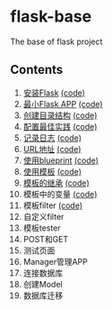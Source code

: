 # flask-base
The base of flask project

## Contents
1. [安装Flask](https://www.bilibili.com/video/BV1FE411j77r/) [(code)](https://github.com/richard-ma/flask-base/tree/01%E5%AE%89%E8%A3%85Flask)
1. [最小Flask APP](https://www.bilibili.com/video/BV1T7411o7Gi/) [(code)](https://github.com/richard-ma/flask-base/tree/02%E6%9C%80%E5%B0%8FFlask_APP)
1. [创建目录结构](https://www.bilibili.com/video/BV1tE411w725/) [(code)](https://github.com/richard-ma/flask-base/tree/03%E5%88%9B%E5%BB%BA%E7%9B%AE%E5%BD%95%E7%BB%93%E6%9E%84)
1. [配置最佳实践](https://www.bilibili.com/video/BV13p4y1C7DV/) [(code)](https://github.com/richard-ma/flask-base/tree/04%E9%85%8D%E7%BD%AE%E6%9C%80%E4%BD%B3%E5%AE%9E%E8%B7%B5)
1. [记录日志](https://www.bilibili.com/video/BV1Qp4y1C7K1/) [(code)](https://github.com/richard-ma/flask-base/tree/05%E8%AE%B0%E5%BD%95%E6%97%A5%E5%BF%97)
1. [URL地址](https://www.bilibili.com/video/BV1jg4y1z7h9/) [(code)](https://github.com/richard-ma/flask-base/tree/06URL%E5%9C%B0%E5%9D%80)
1. [使用blueprint](https://www.bilibili.com/video/BV1j64y1M7sd) [(code)](https://github.com/richard-ma/flask-base/tree/07%E4%BD%BF%E7%94%A8blueprint)
1. [使用模板](https://www.bilibili.com/video/BV11z411q7fk) [(code)](https://github.com/richard-ma/flask-base/tree/08%E4%BD%BF%E7%94%A8%E6%A8%A1%E6%9D%BF)
1. [模板的继承](https://www.bilibili.com/video/BV1Zg4y1q7jC/) [(code)](https://github.com/richard-ma/flask-base/tree/09%E6%A8%A1%E6%9D%BF%E7%9A%84%E7%BB%A7%E6%89%BF)
1. 模板中的变量 [(code)](https://github.com/richard-ma/flask-base/tree/10%E6%A8%A1%E6%9D%BF%E4%B8%AD%E7%9A%84%E5%8F%98%E9%87%8F)
1. 模板filter [(code)](https://github.com/richard-ma/flask-base/tree/11%E6%A8%A1%E6%9D%BFfilter)
1. 自定义filter
1. 模板tester
1. POST和GET
1. 测试页面
1. Manager管理APP
1. 连接数据库
1. 创建Model
1. 数据库迁移
